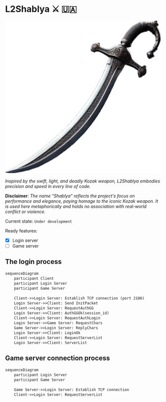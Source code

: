 # L2Shablya ⚔️ 🇺🇦 

![Shablya](shablya.png)

*Inspired by the swift, light, and deadly Kozak weapon, L2Shablya embodies precision and speed in every line of code.*

**Disclaimer**: *The name "Shablya" reflects the project's focus on performance and elegance, paying homage to the iconic Kozak weapon. It is used here metaphorically and holds no association with real-world conflict or violence.*

Current state: `Under development`

Ready features:

- [x] Login server
- [ ] Game server

## The login process

```mermaid
sequenceDiagram
    participant Client
    participant Login Server
    participant Game Server

    Client->>Login Server: Establish TCP connection (port 2106)
    Login Server->>Client: Send InitPacket
    Client->>Login Server: RequestAuthGG
    Login Server->>Client: AuthGGOk(session_id)
    Client->>Login Server: RequestAuthLogin
    Login Server->>Game Server: RequestChars
    Game Server->>Login Server: ReplyChars
    Login Server->>Client: LoginOk
    Client->>Login Server: RequestServerList
    Login Server->>Client: ServerList

```

## Game server connection process

```mermaid
sequenceDiagram
    participant Login Server
    participant Game Server

    Game Server->>Login Server: Establish TCP connection
    Client->>Login Server: RequestServerList
```